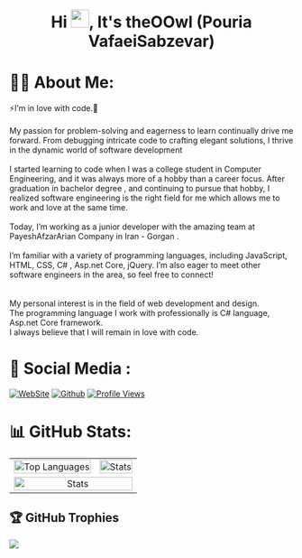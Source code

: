 <h1 align="center">Hi <img src="https://media.giphy.com/media/hvRJCLFzcasrR4ia7z/giphy.gif" width="32">, It's theOOwl (Pouria VafaeiSabzevar)</h1>

# 👨‍💻 About Me:
⚡I’m in love with code.🔭<br><br>My passion for problem-solving and eagerness to learn continually drive me forward. From debugging intricate code to crafting elegant solutions, I thrive in the dynamic world of software development<br><br>I started learning to code when I was a college student in Computer Engineering, and it was always more of a hobby than a career focus. After graduation in bachelor degree , and continuing to pursue that hobby, I realized software engineering is the right field for me which allows me to work and love at the same time.<br><br>Today, I’m working as a junior developer with the amazing team at PayeshAfzarArian Company in Iran - Gorgan .<br><br>I’m familiar with a variety of programming languages, including JavaScript, HTML, CSS, C# , Asp.net Core, jQuery. I’m also eager to meet other software engineers in the area, so feel free to connect!<br><br><br>My personal interest is in the field of web development and design.<br>The programming language I work with professionally is C# language, Asp.net Core framework.<br>I always believe that I will remain in love with code.


# 💫 Social Media :
[![WebSite](https://img.shields.io/badge/WebSite-162451?style=for-the-badge)](https://pouriavafaei.ir)
[![Github](https://img.shields.io/github/followers/theOOwl?logo=github&style=for-the-badge&color=0891b2&labelColor=1c1917)](https://www.github.com/theOOwl) 
[![Profile Views](https://komarev.com/ghpvc/?username=theOOwl&&style=for-the-badge)](https://github.com/theOOwl) </br>


# 📊 GitHub Stats:

<div align="center">
<table>
<tr>
<td align="center"><a href="https://github.com/theOOwl"><img  style="width:100%" src="https://github-readme-stats.vercel.app/api/top-langs/?username=theOOwl&theme=dracula&include_all_commits=true&count_private=true&layout=compact" alt="Top Languages"></a></td>
 <td align="center"><a href="https://github.com/theOOwl"><img style="width:100%" src="https://github-readme-stats.vercel.app/api?username=theOOwl&theme=dracula&include_all_commits=true&count_private=true" alt="Stats"></a></td>
</tr>
<tr>
  <td align="center" colspan="2"><a href="https://github.com/theOOwl"><img style="width:100%" src="https://github-readme-activity-graph.vercel.app/graph/?username=theOOwl&bg_color=0D1117&color=58A5FE&line=58A5FE&point=FFFFFF" alt="Stats"></a></td>
</tr>
</table>
</div>

## 🏆 GitHub Trophies
![](https://github-profile-trophy.vercel.app/?username=theOOwl&theme=dracula&no-frame=false&no-bg=false&margin-w=4)
<!--
**theOOwl/theOOwl** is a ✨ _special_ ✨ repository because its `README.md` (this file) appears on your GitHub profile.

Here are some ideas to get you started:

- 🔭 I’m currently working on ...
- 🌱 I’m currently learning ...
- 👯 I’m looking to collaborate on ...
- 🤔 I’m looking for help with ...
- 💬 Ask me about ...
- 📫 How to reach me: ...
- 😄 Pronouns: ...
- ⚡ Fun fact: ...
-->
